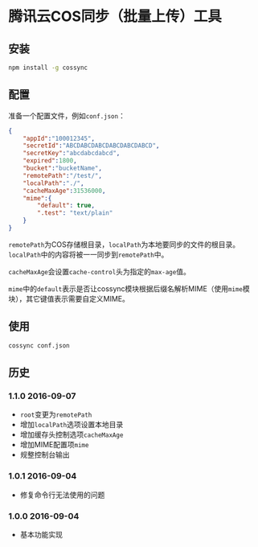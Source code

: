 # 腾讯云COS同步（批量上传）工具

## 安装

```sh
npm install -g cossync
```

## 配置

准备一个配置文件，例如`conf.json`：

```json
{
	"appId":"100012345",
	"secretId":"ABCDABCDABCDABCDABCDABCD",
	"secretKey":"abcdabcdabcd",
	"expired":1800,
	"bucket":"bucketName",
	"remotePath":"/test/",
	"localPath":"./",
	"cacheMaxAge":31536000,
	"mime":{
		"default": true,
		".test": "text/plain"
	}
}
```

`remotePath`为COS存储根目录，`localPath`为本地要同步的文件的根目录。`localPath`中的内容将被一一同步到`remotePath`中。

`cacheMaxAge`会设置`cache-control`头为指定的`max-age`值。

`mime`中的`default`表示是否让cossync模块根据后缀名解析MIME（使用`mime`模块），其它键值表示需要自定义MIME。

## 使用

```sh
cossync conf.json
```

## 历史

### 1.1.0 2016-09-07

- `root`变更为`remotePath`
- 增加`localPath`选项设置本地目录
- 增加缓存头控制选项`cacheMaxAge`
- 增加MIME配置项`mime`
- 规整控制台输出

### 1.0.1 2016-09-04

- 修复命令行无法使用的问题

### 1.0.0 2016-09-04

- 基本功能实现